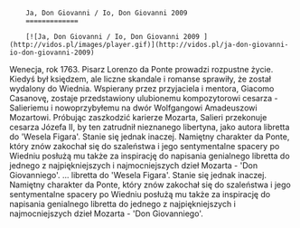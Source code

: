 
        Ja, Don Giovanni / Io, Don Giovanni 2009 
        =============
        
        [![Ja, Don Giovanni / Io, Don Giovanni 2009 ](http://vidos.pl/images/player.gif)](http://vidos.pl/ja-don-giovanni-io-don-giovanni-2009)
        
        
 Wenecja, rok 1763. Pisarz Lorenzo da Ponte prowadzi rozpustne życie. Kiedyś był księdzem, ale liczne skandale i romanse sprawiły, że został wydalony do Wiednia. Wspierany przez przyjaciela i mentora, Giacomo Casanovę, zostaje przedstawiony ulubionemu kompozytorowi cesarza - Salieriemu i nowoprzybyłemu na dwór Wolfgangowi Amadeuszowi Mozartowi. Próbując zaszkodzić karierze Mozarta, Salieri przekonuje cesarza Józefa II, by ten zatrudnił nieznanego libertyna, jako autora libretta do 'Wesela Figara'. Stanie się jednak inaczej. Namiętny charakter da Ponte, który znów zakochał się do szaleństwa i jego sentymentalne spacery po Wiedniu posłużą mu także za inspirację do napisania genialnego libretta do jednego z najpiękniejszych i najmocniejszych dzieł Mozarta - 'Don Giovanniego'.   ... libretta do 'Wesela Figara'. Stanie się jednak inaczej. Namiętny charakter da Ponte, który znów zakochał się do szaleństwa i jego sentymentalne spacery po Wiedniu posłużą mu także za inspirację do napisania genialnego libretta do jednego z najpiękniejszych i najmocniejszych dzieł Mozarta - 'Don Giovanniego'.
    
